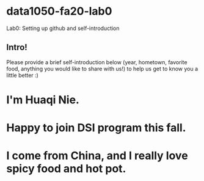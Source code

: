# data1050-fa20-lab0
Lab0: Setting up github and self-introduction
## Intro!
Please provide a brief self-introduction below (year, hometown, favorite food, anything you would like to share with us!) to help us get to know you a little better :) 
# I'm Huaqi Nie. 
# Happy to join DSI program this fall. 
# I come from China, and I really love spicy food and hot pot.

